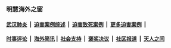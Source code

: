 
### 明慧海外之窗

####  [武汉肺炎](indexes/365.md?t=02110400) &nbsp;|&nbsp;  [迫害案例综述](indexes/328.md?t=02110400) &nbsp;|&nbsp; [迫害致死案例](indexes/277.md?t=02110400)  &nbsp;|&nbsp; [更多迫害案例](indexes/81.md?t=02110400)  &nbsp;|&nbsp; 
####  [时事评论](indexes/19.md?t=02110400) &nbsp;|&nbsp; [海外简讯](indexes/245.md?t=02110400)&nbsp;|&nbsp;  [社会支持](indexes/140.md?t=02110400) &nbsp;|&nbsp; [褒奖决议](indexes/282.md?t=02110400) &nbsp;|&nbsp; [社区报道](indexes/91.md?t=02110400)  &nbsp;|&nbsp; [天人之间](indexes/78.md?t=02110400) 

